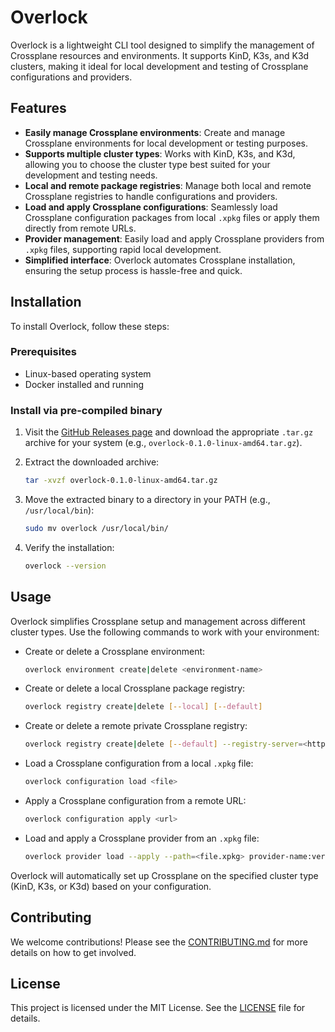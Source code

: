 # Overlock

Overlock is a lightweight CLI tool designed to simplify the management of Crossplane resources and environments. It supports KinD, K3s, and K3d clusters, making it ideal for local development and testing of Crossplane configurations and providers.

## Features

- **Easily manage Crossplane environments**: Create and manage Crossplane environments for local development or testing purposes.
- **Supports multiple cluster types**: Works with KinD, K3s, and K3d, allowing you to choose the cluster type best suited for your development and testing needs.
- **Local and remote package registries**: Manage both local and remote Crossplane registries to handle configurations and providers.
- **Load and apply Crossplane configurations**: Seamlessly load Crossplane configuration packages from local `.xpkg` files or apply them directly from remote URLs.
- **Provider management**: Easily load and apply Crossplane providers from `.xpkg` files, supporting rapid local development.
- **Simplified interface**: Overlock automates Crossplane installation, ensuring the setup process is hassle-free and quick.

## Installation

To install Overlock, follow these steps:

### Prerequisites

- Linux-based operating system
- Docker installed and running

### Install via pre-compiled binary

1. Visit the [GitHub Releases page](https://github.com/web-seven/overlock/releases) and download the appropriate `.tar.gz` archive for your system (e.g., `overlock-0.1.0-linux-amd64.tar.gz`).

2. Extract the downloaded archive:

   ```bash
   tar -xvzf overlock-0.1.0-linux-amd64.tar.gz
   ```

3. Move the extracted binary to a directory in your PATH (e.g., `/usr/local/bin`):

   ```bash
   sudo mv overlock /usr/local/bin/
   ```

4. Verify the installation:

   ```bash
   overlock --version
   ```

## Usage

Overlock simplifies Crossplane setup and management across different cluster types. Use the following commands to work with your environment:

- Create or delete a Crossplane environment:

  ```bash
  overlock environment create|delete <environment-name>
  ```

- Create or delete a local Crossplane package registry:

  ```bash
  overlock registry create|delete [--local] [--default]
  ```

- Create or delete a remote private Crossplane registry:

  ```bash
  overlock registry create|delete [--default] --registry-server=<httpsurl> --username=<string> --password=<string> --email=<string>
  ```

- Load a Crossplane configuration from a local `.xpkg` file:

  ```bash
  overlock configuration load <file>
  ```

- Apply a Crossplane configuration from a remote URL:

  ```bash
  overlock configuration apply <url>
  ```

- Load and apply a Crossplane provider from an `.xpkg` file:

  ```bash
  overlock provider load --apply --path=<file.xpkg> provider-name:version
  ```

Overlock will automatically set up Crossplane on the specified cluster type (KinD, K3s, or K3d) based on your configuration.

## Contributing

We welcome contributions! Please see the [CONTRIBUTING.md](CONTRIBUTING.md) for more details on how to get involved.

## License

This project is licensed under the MIT License. See the [LICENSE](LICENSE) file for details.

